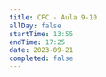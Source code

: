 ```yaml
---
title: CFC - Aula 9-10
allDay: false
startTime: 13:55
endTime: 17:25
date: 2023-09-21
completed: false
---
```

